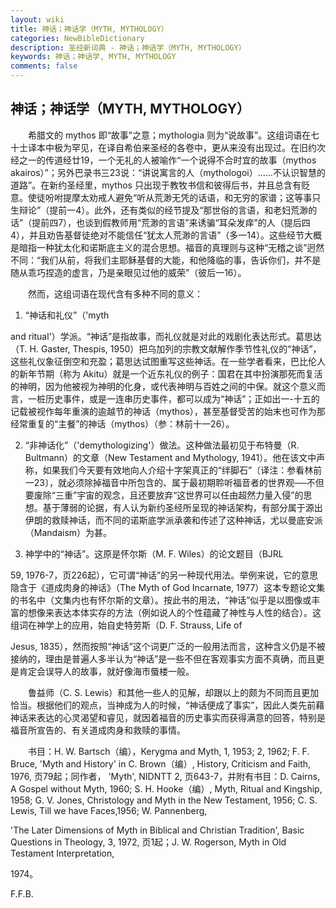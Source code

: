 ```yaml
---
layout: wiki
title: 神话；神话学（MYTH, MYTHOLOGY）
categories: NewBibleDictionary
description: 圣经新词典 - 神话；神话学（MYTH, MYTHOLOGY）
keywords: 神话；神话学, MYTH, MYTHOLOGY
comments: false
---
```


## 神话；神话学（MYTH, MYTHOLOGY）

　　希腊文的 mythos 即“故事”之意；mythologia 则为“说故事”。这组词语在七十士译本中极为罕见，在译自希伯来圣经的各卷中，更从来没有出现过。在旧约次经之一的传道经廿19，一个无礼的人被喻作“一个说得不合时宜的故事（mythos akairos）”；另外巴录书三23说：“讲说寓言的人（mythologoi）……不认识智慧的道路”。在新约圣经里，mythos 只出现于教牧书信和彼得后书，并且总含有贬意。使徒吩咐提摩太劝戒人避免“听从荒渺无凭的话语，和无穷的家谱；这等事只生辩论”（提前一4）。此外，还有类似的经节提及“那世俗的言语，和老妇荒渺的话”（提前四7），也谈到假教师用“荒渺的言语”来诱骗“耳朵发痒”的人（提后四4），并且劝告基督徒绝对不能信任“犹太人荒渺的言语”（多一14）。这些经节大概是暗指一种犹太化和诺斯底主义的混合思想。福音的真理则与这种“无稽之谈”迥然不同：“我们从前，将我们主耶稣基督的大能，和他降临的事，告诉你们，并不是随从乖巧捏造的虚言，乃是亲眼见过他的威荣”（彼后一16）。

　　然而，这组词语在现代含有多种不同的意义：

1. “神话和礼仪”（'myth

and ritual'）学派。“神话”是指故事，而礼仪就是对此的戏剧化表达形式。葛思达（T. H. Gaster, Thespis, 1950）把乌加列的宗教文献解作季节性礼仪的“神话”，这些礼仪象征倒空和充盈；葛思达试图重写这些神话。在一些学者看来，巴比伦人的新年节期（称为 Akitu）就是一个近东礼仪的例子：国君在其中扮演那死而复活的神明，因为他被视为神明的化身，或代表神明与百姓之间的中保。就这个意义而言，一桩历史事件，或是一连串历史事件，都可以成为“神话”；正如出一-十五的记载被视作每年重演的逾越节的神话（mythos），甚至基督受苦的始末也可作为那经常重复的“主餐”的神话（mythos）（参：林前十一26）。

2. “非神话化”（'demythologizing'）做法。这种做法最初见于布特曼（R. Bultmann）的文章（New Testament and Mythology, 1941）。他在该文中声称，如果我们今天要有效地向人介绍十字架真正的“绊脚石”〔译注：参看林前一23〕，就必须除掉福音中所包含的、属于最初期聆听福音者的世界观──不但要废除“三重”宇宙的观念，且还要放弃“这世界可以任由超然力量入侵”的思想。基于薄弱的论据，有人认为新约圣经所呈现的神话架构，有部分属于源出伊朗的救赎神话，而不同的诺斯底学派承袭和传述了这种神话，尤以曼底安派（Mandaism）为甚。

3. 神学中的“神话”。这原是怀尔斯（M. F. Wiles）的论文题目（BJRL

59, 1976-7，页226起），它可谓“神话”的另一种现代用法。举例来说，它的意思隐含于《道成肉身的神话》（The Myth of God Incarnate, 1977）这本专题论文集的书名中（文集内也有怀尔斯的文章）。按此书的用法，“神话”似乎是以图像或丰富的想像来表达本体实存的方法（例如说人的个性蕴藏了神性与人性的结合）。这组词在神学上的应用，始自史特劳斯（D. F. Strauss, Life of

Jesus, 1835），然而按照“神话”这个词更广泛的一般用法而言，这种含义仍是不被接纳的，理由是普遍人多半认为“神话”是一些不但在客观事实方面不真确，而且更是肯定会误导人的故事，就好像海市蜃楼一般。

　　鲁益师（C. S. Lewis）和其他一些人的见解，却跟以上的颇为不同而且更加恰当。根据他们的观点，当神成为人的时候，“神话便成了事实”，因此人类先前藉神话来表达的心灵渴望和睿见，就因着福音的历史事实而获得满意的回答，特别是福音所宣告的、有关道成肉身和救赎的事情。

　　书目：H. W. Bartsch（编），Kerygma and Myth, 1, 1953; 2, 1962; F. F. Bruce, 'Myth and History' in C. Brown（编）, History, Criticism and Faith, 1976, 页79起；同作者， 'Myth', NIDNTT 2, 页643-7，并附有书目：D. Cairns, A Gospel without Myth, 1960; S. H. Hooke（编）, Myth, Ritual and Kingship, 1958; G. V. Jones, Christology and Myth in the New Testament, 1956; C. S. Lewis, Till we have Faces,1956; W. Pannenberg,

'The Later Dimensions of Myth in Biblical and Christian Tradition', Basic Questions in Theology, 3, 1972, 页1起；J. W. Rogerson, Myth in Old Testament Interpretation,

1974。

F.F.B.










